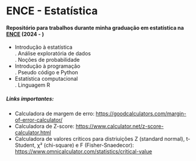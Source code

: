 # ENCE - Estatística
#### Repositório para trabalhos durante minha graduação em estatística na [ENCE](https://ence.ibge.gov.br/) (2024 - ) <br>

- Introdução à estatística <br>
  . Análise exploratória de dados <br>
  . Noções de probabilidade <br>
-  Introdução à programação <br>
  . Pseudo código e Python <br>
-  Estatística computacional <br>
  . Linguagem R
##### Links importantes: <br>

- Calculadora de margem de erro: https://goodcalculators.com/margin-of-error-calculator/ <br>
- Calculadora de Z-score: https://www.calculator.net/z-score-calculator.html <br>
- Calculadora de valores críticos para distriuições Z (standard normal), t-Student, χ² (chi-square) e F (Fisher-Snaedecor): https://www.omnicalculator.com/statistics/critical-value

